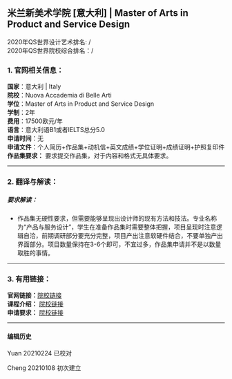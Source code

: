 ## 米兰新美术学院 [意大利] | Master of Arts in Product and Service Design
2020年QS世界设计艺术排名: /  
2020年QS世界院校综合排名：/

### 1. 官网相关信息：

**国家**：意大利 | Italy  
**院校**：Nuova Accademia di Belle Arti   
**学位**：Master of Arts in Product and Service Design  
**学制**：2年  
**费用**：17500欧元/年  
**语言**：意大利语B1或者IELTS总分5.0  
**申请时间**：无     
**申请文件**：个人简历+作品集+动机信+英文成绩+学位证明+成绩证明+护照复印件  
**作品集要求：**  要求提交作品集，对于内容和格式无具体要求。

---


### 2. 翻译与解读：

##### 要求解读：
- 作品集无硬性要求，但需要能够呈现出设计师的现有方法和技法。专业名称为“产品与服务设计”，学生在准备作品集时需要整体把握，项目呈现时注意逻辑自洽，前期调研部分要充分完整，项目产出注意软硬件结合，不要单独产出界面部分。项目数量保持在3-6个即可，不宜过多，作品集申请并不是以数量取胜的事情。  


---

### 3. 有用链接：

**官网链接：**[院校链接](https://www.naba.it/en/postgraduate-programs/master-of-arts-in-product-design)  
**课程介绍：** [院校链接](https://www.naba.it/en/postgraduate-programs/master-of-arts-in-product-design)  
**申请要求：** [院校链接](https://www.naba.it/en/postgraduate-application/entry-requirements)  


---


#### 编辑历史
Yuan 20210224 已校对  

Cheng 20210108 初次建立  
